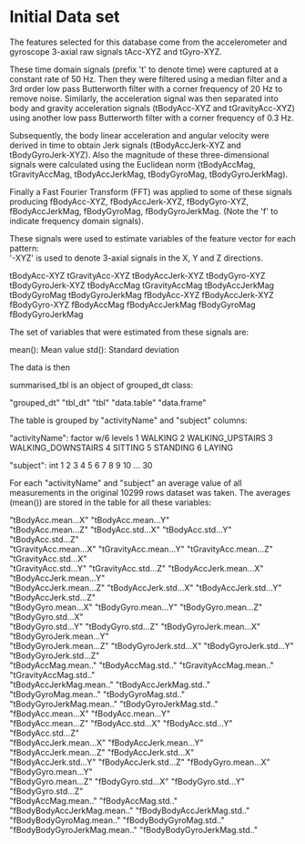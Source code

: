 Initial Data set
=================

The features selected for this database come from the accelerometer and gyroscope 3-axial raw signals tAcc-XYZ and tGyro-XYZ.

These time domain signals (prefix 't' to denote time) were captured at a constant rate of 50 Hz. Then they were filtered using a median filter and a 3rd order low pass Butterworth filter with a corner frequency of 20 Hz to remove noise. Similarly, the acceleration signal was then separated into body and gravity acceleration signals (tBodyAcc-XYZ and tGravityAcc-XYZ) using another low pass Butterworth filter with a corner frequency of 0.3 Hz. 

Subsequently, the body linear acceleration and angular velocity were derived in time to obtain Jerk signals (tBodyAccJerk-XYZ and tBodyGyroJerk-XYZ). Also the magnitude of these three-dimensional signals were calculated using the Euclidean norm (tBodyAccMag, tGravityAccMag, tBodyAccJerkMag, tBodyGyroMag, tBodyGyroJerkMag). 

Finally a Fast Fourier Transform (FFT) was applied to some of these signals producing fBodyAcc-XYZ, fBodyAccJerk-XYZ, fBodyGyro-XYZ, fBodyAccJerkMag, fBodyGyroMag, fBodyGyroJerkMag. (Note the 'f' to indicate frequency domain signals). 

These signals were used to estimate variables of the feature vector for each pattern:  
'-XYZ' is used to denote 3-axial signals in the X, Y and Z directions.

tBodyAcc-XYZ
tGravityAcc-XYZ
tBodyAccJerk-XYZ
tBodyGyro-XYZ
tBodyGyroJerk-XYZ
tBodyAccMag
tGravityAccMag
tBodyAccJerkMag
tBodyGyroMag
tBodyGyroJerkMag
fBodyAcc-XYZ
fBodyAccJerk-XYZ
fBodyGyro-XYZ
fBodyAccMag
fBodyAccJerkMag
fBodyGyroMag
fBodyGyroJerkMag

The set of variables that were estimated from these signals are: 

mean(): Mean value
std(): Standard deviation

The data is then 


summarised_tbl is an object of grouped_dt class:

"grouped_dt" "tbl_dt"     "tbl"        "data.table" "data.frame"

The table is grouped by "activityName" and "subject" columns:  

"activityName": factor w/6 levels
1 WALKING
2 WALKING_UPSTAIRS
3 WALKING_DOWNSTAIRS
4 SITTING
5 STANDING
6 LAYING

"subject": int  1 2 3 4 5 6 7 8 9 10 ... 30

For each "activityName" and "subject" an average value of all measurements in the original 10299 rows dataset was taken.
The averages (mean()) are stored in the table for all these variables:  

"tBodyAcc.mean...X"
"tBodyAcc.mean...Y"          
"tBodyAcc.mean...Z"
"tBodyAcc.std...X"
"tBodyAcc.std...Y"
"tBodyAcc.std...Z"           
"tGravityAcc.mean...X"
"tGravityAcc.mean...Y"
"tGravityAcc.mean...Z"
"tGravityAcc.std...X"        
"tGravityAcc.std...Y"
"tGravityAcc.std...Z"
"tBodyAccJerk.mean...X"
"tBodyAccJerk.mean...Y"      
"tBodyAccJerk.mean...Z"
"tBodyAccJerk.std...X"
"tBodyAccJerk.std...Y"
"tBodyAccJerk.std...Z"       
"tBodyGyro.mean...X"
"tBodyGyro.mean...Y"
"tBodyGyro.mean...Z"
"tBodyGyro.std...X"          
"tBodyGyro.std...Y"
"tBodyGyro.std...Z"
"tBodyGyroJerk.mean...X"
"tBodyGyroJerk.mean...Y"     
"tBodyGyroJerk.mean...Z"
"tBodyGyroJerk.std...X"
"tBodyGyroJerk.std...Y"
"tBodyGyroJerk.std...Z"      
"tBodyAccMag.mean.."
"tBodyAccMag.std.."
"tGravityAccMag.mean.."
"tGravityAccMag.std.."       
"tBodyAccJerkMag.mean.."
"tBodyAccJerkMag.std.."
"tBodyGyroMag.mean.."
"tBodyGyroMag.std.."         
"tBodyGyroJerkMag.mean.."
"tBodyGyroJerkMag.std.."
"fBodyAcc.mean...X"
"fBodyAcc.mean...Y"          
"fBodyAcc.mean...Z"
"fBodyAcc.std...X"
"fBodyAcc.std...Y"
"fBodyAcc.std...Z"           
"fBodyAccJerk.mean...X"
"fBodyAccJerk.mean...Y"
"fBodyAccJerk.mean...Z"
"fBodyAccJerk.std...X"       
"fBodyAccJerk.std...Y"
"fBodyAccJerk.std...Z"
"fBodyGyro.mean...X"
"fBodyGyro.mean...Y"         
"fBodyGyro.mean...Z"
"fBodyGyro.std...X"
"fBodyGyro.std...Y"
"fBodyGyro.std...Z"          
"fBodyAccMag.mean.."
"fBodyAccMag.std.."
"fBodyBodyAccJerkMag.mean.."
"fBodyBodyAccJerkMag.std.."  
"fBodyBodyGyroMag.mean.."
"fBodyBodyGyroMag.std.."
"fBodyBodyGyroJerkMag.mean.."
"fBodyBodyGyroJerkMag.std.." 



